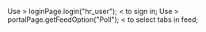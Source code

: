 Use > loginPage.login("hr_user"); < to sign in;
Use > portalPage.getFeedOption("Poll"); < to select tabs in feed;


